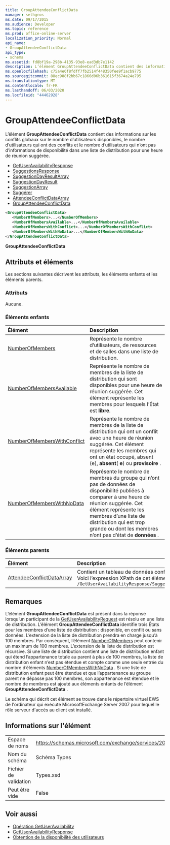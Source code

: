 ```yaml
---
title: GroupAttendeeConflictData
manager: sethgros
ms.date: 09/17/2015
ms.audience: Developer
ms.topic: reference
ms.prod: office-online-server
localization_priority: Normal
api_name:
- GroupAttendeeConflictData
api_type:
- schema
ms.assetid: fd8bf19a-298b-4135-93e8-ead3db7e1142
description: L’élément GroupAttendeeConflictData contient des informations sur les conflits globaux sur le nombre d’utilisateurs disponibles, le nombre d’utilisateurs qui ont des conflits et le nombre d’utilisateurs qui n’ont pas d’informations de disponibilité dans une liste de distribution pour une heure de réunion suggérée.
ms.openlocfilehash: c75a4e6f8fdff7fb2514f448350fee9f1acb9775
ms.sourcegitcommit: 88ec988f2bb67c1866d06b361615f3674a24e795
ms.translationtype: MT
ms.contentlocale: fr-FR
ms.lasthandoff: 06/03/2020
ms.locfileid: "44462928"
---
```

# <a name="groupattendeeconflictdata"></a>GroupAttendeeConflictData

L’élément **GroupAttendeeConflictData** contient des informations sur les conflits globaux sur le nombre d’utilisateurs disponibles, le nombre d’utilisateurs qui ont des conflits et le nombre d’utilisateurs qui n’ont pas d’informations de disponibilité dans une liste de distribution pour une heure de réunion suggérée. 
  
- [GetUserAvailabilityResponse](getuseravailabilityresponse.md)
- [SuggestionsResponse](suggestionsresponse.md)
- [SuggestionDayResultArray](suggestiondayresultarray.md)
- [SuggestionDayResult](suggestiondayresult.md)
- [SuggestionArray](suggestionarray.md)
- [Suggérer](suggestion.md)
- [AttendeeConflictDataArray](attendeeconflictdataarray.md)
- [GroupAttendeeConflictData](groupattendeeconflictdata.md)
  
```xml
<GroupAttendeeConflictData>
   <NumberOfMembers>...</NumberOfMembers>
   <NumberOfMembersAvailable>...</NumberOfMembersAvailable>
   <NumberOfMembersWithConflict>...</NumberOfMembersWithConflict>
   <NumberOfMembersWithNoData>...</NumberOfMembersWithNoData>
</GroupAttendeeConflictData>
```

**GroupAttendeeConflictData**

## <a name="attributes-and-elements"></a>Attributs et éléments

Les sections suivantes décrivent les attributs, les éléments enfants et les éléments parents.
  
### <a name="attributes"></a>Attributs

Aucune.
  
### <a name="child-elements"></a>Éléments enfants

|**Élément**|**Description**|
|:-----|:-----|
|[NumberOfMembers](numberofmembers.md) <br/> |Représente le nombre d’utilisateurs, de ressources et de salles dans une liste de distribution.  <br/> |
|[NumberOfMembersAvailable](numberofmembersavailable.md) <br/> |Représente le nombre de membres de la liste de distribution qui sont disponibles pour une heure de réunion suggérée. Cet élément représente les membres pour lesquels l’État est **libre**.  <br/> |
|[NumberOfMembersWithConflict](numberofmemberswithconflict.md) <br/> |Représente le nombre de membres de la liste de distribution qui ont un conflit avec une heure de réunion suggérée. Cet élément représente les membres qui ont un état occupé, absent (e), **absent**( **e**) ou **provisoire** .  <br/> |
|[NumberOfMembersWithNoData](numberofmemberswithnodata.md) <br/> |Représente le nombre de membres du groupe qui n’ont pas de données de disponibilité publiées à comparer à une heure de réunion suggérée. Cet élément représente les membres d’une liste de distribution qui est trop grande ou dont les membres n’ont pas d’état de **données** .  <br/> |
   
### <a name="parent-elements"></a>Éléments parents

|**Élément**|**Description**|
|:-----|:-----|
|[AttendeeConflictDataArray](attendeeconflictdataarray.md) <br/> |Contient un tableau de données conflictuelles pour les participants interrogés identifiés dans l' [opération GetUserAvailability](getuseravailability-operation.md).  <br/> Voici l’expression XPath de cet élément :  <br/>  `/GetUserAvailabilityResponse/SuggestionsResponse/SuggestionDayResultArray/SuggestionDayResult[i]/SuggestionArray/Suggestion[i]/AttendeeConflictDataArray` <br/> |
   
## <a name="remarks"></a>Remarques

L’élément **GroupAttendeeConflictData** est présent dans la réponse lorsqu’un participant de la [GetUserAvailabilityRequest](getuseravailabilityrequest.md) est résolu en une liste de distribution. L’élément **GroupAttendeeConflictData** identifie trois États pour les membres d’une liste de distribution : disponible, en conflit ou sans données. L’extension de la liste de distribution prendra en charge jusqu’à 100 membres. Par conséquent, l’élément [NumberOfMembers](numberofmembers.md) peut contenir un maximum de 100 membres. L’extension de la liste de distribution est récursive. Si une liste de distribution contient une liste de distribution enfant qui étend l’appartenance totale au parent à plus de 100 membres, la liste de distribution enfant n’est pas étendue et compte comme une seule entrée du nombre d’éléments [NumberOfMembersWithNoData](numberofmemberswithnodata.md) . Si une liste de distribution enfant peut être étendue et que l’appartenance au groupe parent ne dépasse pas 100 membres, son appartenance est étendue et le nombre de membres est ajouté aux éléments enfants de l’élément **GroupAttendeeConflictData** . 
  
Le schéma qui décrit cet élément se trouve dans le répertoire virtuel EWS de l'ordinateur qui exécute MicrosoftExchange Server 2007 pour lequel le rôle serveur d'accès au client est installé.
  
## <a name="element-information"></a>Informations sur l'élément

|||
|:-----|:-----|
|Espace de noms  <br/> |https://schemas.microsoft.com/exchange/services/2006/types  <br/> |
|Nom du schéma  <br/> |Schéma Types  <br/> |
|Fichier de validation  <br/> |Types.xsd  <br/> |
|Peut être vide  <br/> |False  <br/> |
   
## <a name="see-also"></a>Voir aussi

- [Opération GetUserAvailability](getuseravailability-operation.md)
- [GetUserAvailabilityResponse](getuseravailabilityresponse.md)
- [Obtention de la disponibilité des utilisateurs](https://msdn.microsoft.com/library/d4133fcb-9b0f-4e6b-aadf-a389da83516a%28Office.15%29.aspx)

